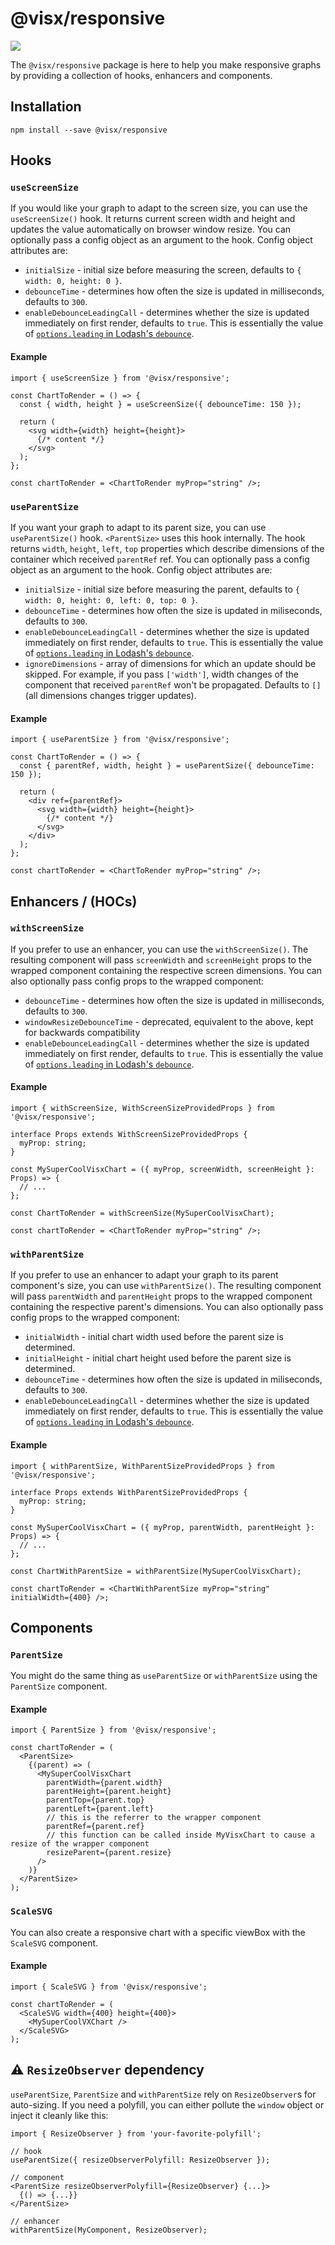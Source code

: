 # @visx/responsive

<a title="@visx/responsive npm downloads" href="https://www.npmjs.com/package/@visx/responsive">
  <img src="https://img.shields.io/npm/dm/@visx/responsive.svg?style=flat-square" />
</a>

The `@visx/responsive` package is here to help you make responsive graphs by providing a collection
of hooks, enhancers and components.

## Installation

```
npm install --save @visx/responsive
```

## Hooks

### `useScreenSize`

If you would like your graph to adapt to the screen size, you can use the `useScreenSize()` hook. It
returns current screen width and height and updates the value automatically on browser window
resize. You can optionally pass a config object as an argument to the hook. Config object attributes
are:

- `initialSize` - initial size before measuring the screen, defaults to `{ width: 0, height: 0 }`.
- `debounceTime` - determines how often the size is updated in milliseconds, defaults to `300`.
- `enableDebounceLeadingCall` - determines whether the size is updated immediately on first render,
  defaults to `true`. This is essentially the value of
  [`options.leading` in Lodash's `debounce`](https://lodash.com/docs/4.17.15#debounce).

#### Example

```tsx
import { useScreenSize } from '@visx/responsive';

const ChartToRender = () => {
  const { width, height } = useScreenSize({ debounceTime: 150 });

  return (
    <svg width={width} height={height}>
      {/* content */}
    </svg>
  );
};

const chartToRender = <ChartToRender myProp="string" />;
```

### `useParentSize`

If you want your graph to adapt to its parent size, you can use `useParentSize()` hook.
`<ParentSize>` uses this hook internally. The hook returns `width`, `height`, `left`, `top`
properties which describe dimensions of the container which received `parentRef` ref. You can
optionally pass a config object as an argument to the hook. Config object attributes are:

- `initialSize` - initial size before measuring the parent, defaults to
  `{ width: 0, height: 0, left: 0, top: 0 }`.
- `debounceTime` - determines how often the size is updated in miliseconds, defaults to `300`.
- `enableDebounceLeadingCall` - determines whether the size is updated immediately on first render,
  defaults to `true`. This is essentially the value of
  [`options.leading` in Lodash's `debounce`](https://lodash.com/docs/4.17.15#debounce).
- `ignoreDimensions` - array of dimensions for which an update should be skipped. For example, if
  you pass `['width']`, width changes of the component that received `parentRef` won't be
  propagated. Defaults to `[]` (all dimensions changes trigger updates).

#### Example

```tsx
import { useParentSize } from '@visx/responsive';

const ChartToRender = () => {
  const { parentRef, width, height } = useParentSize({ debounceTime: 150 });

  return (
    <div ref={parentRef}>
      <svg width={width} height={height}>
        {/* content */}
      </svg>
    </div>
  );
};

const chartToRender = <ChartToRender myProp="string" />;
```

## Enhancers / (HOCs)

### `withScreenSize`

If you prefer to use an enhancer, you can use the `withScreenSize()`. The resulting component will
pass `screenWidth` and `screenHeight` props to the wrapped component containing the respective
screen dimensions. You can also optionally pass config props to the wrapped component:

- `debounceTime` - determines how often the size is updated in milliseconds, defaults to `300`.
- `windowResizeDebounceTime` - deprecated, equivalent to the above, kept for backwards compatibility
- `enableDebounceLeadingCall` - determines whether the size is updated immediately on first render,
  defaults to `true`. This is essentially the value of
  [`options.leading` in Lodash's `debounce`](https://lodash.com/docs/4.17.15#debounce).

#### Example

```tsx
import { withScreenSize, WithScreenSizeProvidedProps } from '@visx/responsive';

interface Props extends WithScreenSizeProvidedProps {
  myProp: string;
}

const MySuperCoolVisxChart = ({ myProp, screenWidth, screenHeight }: Props) => {
  // ...
};

const ChartToRender = withScreenSize(MySuperCoolVisxChart);

const chartToRender = <ChartToRender myProp="string" />;
```

### `withParentSize`

If you prefer to use an enhancer to adapt your graph to its parent component's size, you can use
`withParentSize()`. The resulting component will pass `parentWidth` and `parentHeight` props to the
wrapped component containing the respective parent's dimensions. You can also optionally pass config
props to the wrapped component:

- `initialWidth` - initial chart width used before the parent size is determined.
- `initialHeight` - initial chart height used before the parent size is determined.
- `debounceTime` - determines how often the size is updated in miliseconds, defaults to `300`.
- `enableDebounceLeadingCall` - determines whether the size is updated immediately on first render,
  defaults to `true`. This is essentially the value of
  [`options.leading` in Lodash's `debounce`](https://lodash.com/docs/4.17.15#debounce).

#### Example

```tsx
import { withParentSize, WithParentSizeProvidedProps } from '@visx/responsive';

interface Props extends WithParentSizeProvidedProps {
  myProp: string;
}

const MySuperCoolVisxChart = ({ myProp, parentWidth, parentHeight }: Props) => {
  // ...
};

const ChartWithParentSize = withParentSize(MySuperCoolVisxChart);

const chartToRender = <ChartWithParentSize myProp="string" initialWidth={400} />;
```

## Components

### `ParentSize`

You might do the same thing as `useParentSize` or `withParentSize` using the `ParentSize` component.

#### Example

```tsx
import { ParentSize } from '@visx/responsive';

const chartToRender = (
  <ParentSize>
    {(parent) => (
      <MySuperCoolVisxChart
        parentWidth={parent.width}
        parentHeight={parent.height}
        parentTop={parent.top}
        parentLeft={parent.left}
        // this is the referrer to the wrapper component
        parentRef={parent.ref}
        // this function can be called inside MyVisxChart to cause a resize of the wrapper component
        resizeParent={parent.resize}
      />
    )}
  </ParentSize>
);
```

### `ScaleSVG`

You can also create a responsive chart with a specific viewBox with the `ScaleSVG` component.

#### Example

```tsx
import { ScaleSVG } from '@visx/responsive';

const chartToRender = (
  <ScaleSVG width={400} height={400}>
    <MySuperCoolVXChart />
  </ScaleSVG>
);
```

## ⚠️ `ResizeObserver` dependency

`useParentSize`, `ParentSize` and `withParentSize` rely on `ResizeObserver`s for auto-sizing. If you
need a polyfill, you can either pollute the `window` object or inject it cleanly like this:

```tsx
import { ResizeObserver } from 'your-favorite-polyfill';

// hook
useParentSize({ resizeObserverPolyfill: ResizeObserver });

// component
<ParentSize resizeObserverPolyfill={ResizeObserver} {...}>
  {() => {...}}
</ParentSize>

// enhancer
withParentSize(MyComponent, ResizeObserver);
```
